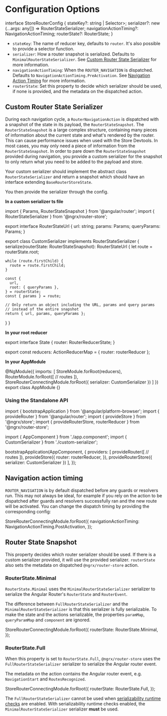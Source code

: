 # Configuration Options

<ngrx-code-example header="RouterStore Config">
interface StoreRouterConfig {
  stateKey?: string | Selector<any, RouterReducerState<T>>;
  serializer?: new (...args: any[]) => RouterStateSerializer;
  navigationActionTiming?: NavigationActionTiming;
  routerState?: RouterState;
}
</ngrx-code-example>

- `stateKey`: The name of reducer key, defaults to `router`. It's also possible to provide a selector function.
- `serializer`: How a router snapshot is serialized. Defaults to `MinimalRouterStateSerializer`. See [Custom Router State Serializer](#custom-router-state-serializer) for more information.
- `navigationActionTiming`: When the `ROUTER_NAVIGATION` is dispatched. Defaults to `NavigationActionTiming.PreActivation`. See [Navigation Action Timing](#navigation-action-timing) for more information.
- `routerState`: Set this property to decide which serializer should be used, if none is provided, and the metadata on the dispatched action.

## Custom Router State Serializer

During each navigation cycle, a `RouterNavigationAction` is dispatched with a snapshot of the state in its payload, the `RouterStateSnapshot`. The `RouterStateSnapshot` is a large complex structure, containing many pieces of information about the current state and what's rendered by the router. This can cause performance
issues when used with the Store Devtools. In most cases, you may only need a piece of information from the `RouterStateSnapshot`. In order to pare down the `RouterStateSnapshot` provided during navigation, you provide a custom serializer for the snapshot to only return what you need to be added to the payload and store.

Your custom serializer should implement the abstract class `RouterStateSerializer` and return a snapshot which should have an interface extending `BaseRouterStoreState`.

You then provide the serializer through the config.

**In a custom serializer ts file**

<ngrx-code-example header="custom-route-serializer.ts">
import { Params, RouterStateSnapshot } from '@angular/router';
import { RouterStateSerializer } from '@ngrx/router-store';

export interface RouterStateUrl {
url: string;
params: Params;
queryParams: Params;
}

export class CustomSerializer implements RouterStateSerializer<RouterStateUrl> {
serialize(routerState: RouterStateSnapshot): RouterStateUrl {
let route = routerState.root;

    while (route.firstChild) {
      route = route.firstChild;
    }

    const {
      url,
      root: { queryParams },
    } = routerState;
    const { params } = route;

    // Only return an object including the URL, params and query params
    // instead of the entire snapshot
    return { url, params, queryParams };

}
}
</ngrx-code-example>

**In your root reducer**

<ngrx-code-example header="index.ts">
export interface State {
  router: RouterReducerState<any>;
}
  
export const reducers: ActionReducerMap<State> = {
  router: routerReducer
};
</ngrx-code-example>

**In your AppModule**

<ngrx-code-example header="app.module.ts">
@NgModule({
  imports: [
    StoreModule.forRoot(reducers),
    RouterModule.forRoot([
      // routes
    ]),
    StoreRouterConnectingModule.forRoot({
      serializer: CustomSerializer
    })
  ]
})
export class AppModule {}
</ngrx-code-example>

### Using the Standalone API

<ngrx-code-example header="main.ts">
import { bootstrapApplication } from '@angular/platform-browser';
import { provideRouter } from '@angular/router';
import { provideStore } from '@ngrx/store';
import { provideRouterStore, routerReducer } from '@ngrx/router-store';

import { AppComponent } from './app.component';
import { CustomSerializer } from './custom-serializer';

bootstrapApplication(AppComponent, {
providers: [
provideRouter([
// routes
]),
provideStore({
router: routerReducer,
}),
provideRouterStore({
serializer: CustomSerializer
})
],
});
</ngrx-code-example>

## Navigation action timing

`ROUTER_NAVIGATION` is by default dispatched before any guards or resolvers run. This may not always be ideal, for example if you rely on the action to be dispatched after guards and resolvers successfully ran and the new route will be activated. You can change the dispatch timing by providing the corresponding config:

<ngrx-code-example header="app.module.ts">
StoreRouterConnectingModule.forRoot({
  navigationActionTiming: NavigationActionTiming.PostActivation,
});
</ngrx-code-example>

## Router State Snapshot

This property decides which router serializer should be used. If there is a custom serializer provided, it will use the provided serializer. `routerState` also sets the metadata on dispatched `@ngrx/router-store` action.

### RouterState.Minimal

`RouterState.Minimal` uses the `MinimalRouterStateSerializer` serializer to serialize the Angular Router's `RouterState` and `RouterEvent`.

The difference between `FullRouterStateSerializer` and the `MinimalRouterStateSerializer` is that this serializer is fully serializable. To make the state and the actions serializable, the properties `paramMap`, `queryParamMap` and `component` are ignored.

<ngrx-code-example header="app.module.ts">
StoreRouterConnectingModule.forRoot({
  routerState: RouterState.Minimal,
});
</ngrx-code-example>

### RouterState.Full

When this property is set to `RouterState.Full`, `@ngrx/router-store` uses the `FullRouterStateSerializer` serializer to serialize the Angular router event.

The metadata on the action contains the Angular router event, e.g. `NavigationStart` and `RoutesRecognized`.

<ngrx-code-example header="app.module.ts">
StoreRouterConnectingModule.forRoot({
  routerState: RouterState.Full,
});
</ngrx-code-example>

<div class="alert is-important">

The `FullRouterStateSerializer` cannot be used when [serializability runtime checks](guide/store/configuration/runtime-checks) are enabled.
With serializability runtime checks enabled, the `MinimalRouterStateSerializer` serializer **must** be used.

</div>
